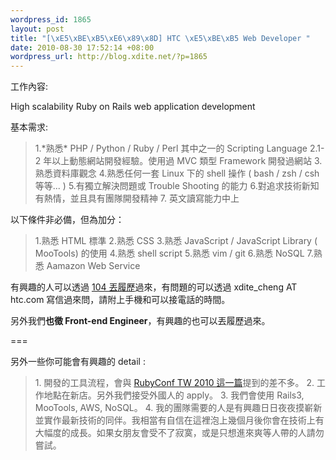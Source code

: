 ```yaml
--- 
wordpress_id: 1865
layout: post
title: "[\xE5\xBE\xB5\xE6\x89\x8D] HTC \xE5\xBE\xB5 Web Developer "
date: 2010-08-30 17:52:14 +08:00
wordpress_url: http://blog.xdite.net/?p=1865
---
```

工作內容:

High scalability Ruby on Rails web application development

基本需求:



<blockquote>1.*熟悉* PHP / Python / Ruby / Perl 其中之一的 Scripting Language
2.1-2 年以上動態網站開發經驗。使用過 MVC 類型 Framework 開發過網站
3.熟悉資料庫觀念
4.熟悉任何一套 Linux 下的 shell 操作 ( bash / zsh / csh 等等... )
5.有獨立解決問題或 Trouble Shooting 的能力
6.對追求技術新知有熱情，並且具有團隊開發精神
7. 英文讀寫能力中上</blockquote>



以下條件非必備，但為加分：


<blockquote>1.熟悉 HTML 標準
2.熟悉 CSS
3.熟悉 JavaScript / JavaScript Library ( MooTools) 的使用
4.熟悉 shell script
5.熟悉 vim / git
6.熟悉 NoSQL
7.熟悉 Aamazon Web Service</blockquote>



有興趣的人可以透過 <a href="http://bit.ly/htcrails">104 丟履歷</a>過來，有問題的可以透過 xdite_cheng AT htc.com 寫信過來問，請附上手機和可以接電話的時間。

另外我們<strong>也徵 Front-end Engineer</strong>，有興趣的也可以丟履歷過來。

===

另外一些你可能會有興趣的 detail : 


<blockquote>
1. 開發的工具流程，會與 <a href="http://blog.xdite.net/?p=1773">RubyConf TW 2010 這一篇</a>提到的差不多。
2. 工作地點在新店。另外我們接受外國人的 apply。
3. 我們會使用 Rails3, MooTools, AWS, NoSQL。
4. 我的團隊需要的人是有興趣日日夜夜摸嶄新並實作最新技術的同伴。我相當有自信在這裡泡上幾個月後你會在技術上有大幅度的成長。如果女朋友會受不了寂寞，或是只想進來爽等人帶的人請勿嘗試。</blockquote>

